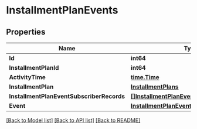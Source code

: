# InstallmentPlanEvents

## Properties

Name | Type | Description | Notes
------------ | ------------- | ------------- | -------------
**Id** | **int64** |  | 
**InstallmentPlanId** | **int64** |  | 
**ActivityTime** | [**time.Time**](time.Time.md) |  | 
**InstallmentPlan** | [**InstallmentPlans**](InstallmentPlans.md) |  | [optional] 
**InstallmentPlanEventSubscriberRecords** | [**[]InstallmentPlanEventSubscriberRecords**](InstallmentPlanEventSubscriberRecords.md) |  | [optional] 
**Event** | [**InstallmentPlanEventType**](InstallmentPlanEventType.md) |  | 

[[Back to Model list]](../README.md#documentation-for-models) [[Back to API list]](../README.md#documentation-for-api-endpoints) [[Back to README]](../README.md)


